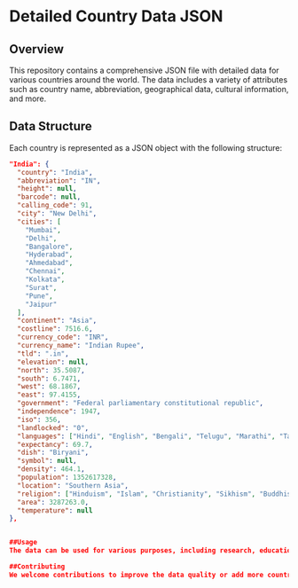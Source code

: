 # Detailed Country Data JSON

## Overview
This repository contains a comprehensive JSON file with detailed data for various countries around the world. The data includes a variety of attributes such as country name, abbreviation, geographical data, cultural information, and more.

## Data Structure
Each country is represented as a JSON object with the following structure:

```json
"India": {
  "country": "India",
  "abbreviation": "IN",
  "height": null,
  "barcode": null,
  "calling_code": 91,
  "city": "New Delhi",
  "cities": [
    "Mumbai",
    "Delhi",
    "Bangalore",
    "Hyderabad",
    "Ahmedabad",
    "Chennai",
    "Kolkata",
    "Surat",
    "Pune",
    "Jaipur"
  ],
  "continent": "Asia",
  "costline": 7516.6,
  "currency_code": "INR",
  "currency_name": "Indian Rupee",
  "tld": ".in",
  "elevation": null,
  "north": 35.5087,
  "south": 6.7471,
  "west": 68.1867,
  "east": 97.4155,
  "government": "Federal parliamentary constitutional republic",
  "independence": 1947,
  "iso": 356,
  "landlocked": "0",
  "languages": ["Hindi", "English", "Bengali", "Telugu", "Marathi", "Tamil", "Urdu", "Gujarati", "Malayalam", "Kannada", "Odia", "Punjabi", "Assamese", "Maithili"],
  "expectancy": 69.7,
  "dish": "Biryani",
  "symbol": null,
  "density": 464.1,
  "population": 1352617328,
  "location": "Southern Asia",
  "religion": ["Hinduism", "Islam", "Christianity", "Sikhism", "Buddhism", "Jainism"],
  "area": 3287263.0,
  "temperature": null
},


##Usage
The data can be used for various purposes, including research, educational projects, and data visualization. You can parse the JSON file using standard JSON parsing methods in your preferred programming language.

##Contributing
We welcome contributions to improve the data quality or add more countries. Please submit a pull request with your changes.
